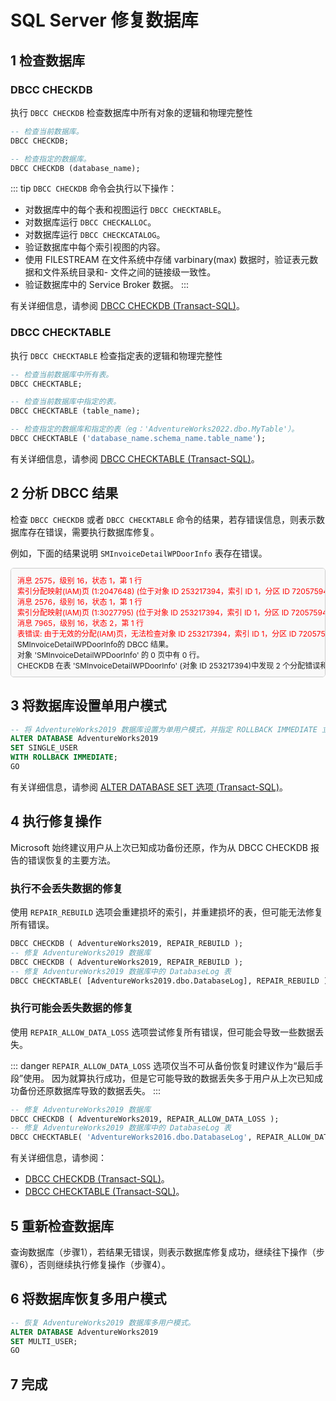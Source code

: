 # SQL Server 修复数据库

## 1 检查数据库

### DBCC CHECKDB

执行 `DBCC CHECKDB` 检查数据库中所有对象的逻辑和物理完整性

```sql
-- 检查当前数据库。
DBCC CHECKDB;

-- 检查指定的数据库。
DBCC CHECKDB (database_name);
```

::: tip
`DBCC CHECKDB` 命令会执行以下操作：

- 对数据库中的每个表和视图运行 `DBCC CHECKTABLE`。
- 对数据库运行 `DBCC CHECKALLOC`。
- 对数据库运行 `DBCC CHECKCATALOG`。
- 验证数据库中每个索引视图的内容。
- 使用 FILESTREAM 在文件系统中存储 varbinary(max) 数据时，验证表元数据和文件系统目录和- 文件之间的链接级一致性。
- 验证数据库中的 Service Broker 数据。
  :::

有关详细信息，请参阅 [DBCC CHECKDB (Transact-SQL)](https://learn.microsoft.com/zh-cn/sql/t-sql/database-console-commands/dbcc-checkdb-transact-sql?view=sql-server-ver16)。

### DBCC CHECKTABLE

执行 `DBCC CHECKTABLE` 检查指定表的逻辑和物理完整性

```sql
-- 检查当前数据库中所有表。
DBCC CHECKTABLE;

-- 检查当前数据库中指定的表。
DBCC CHECKTABLE (table_name);

-- 检查指定的数据库和指定的表（eg：'AdventureWorks2022.dbo.MyTable'）。
DBCC CHECKTABLE ('database_name.schema_name.table_name');
```

有关详细信息，请参阅 [DBCC CHECKTABLE (Transact-SQL)](https://learn.microsoft.com/zh-cn/sql/t-sql/database-console-commands/dbcc-checktable-transact-sql?view=sql-server-ver16)。

## 2 分析 DBCC 结果

检查 `DBCC CHECKDB` 或者 `DBCC CHECKTABLE` 命令的结果，若存错误信息，则表示数据库存在错误，需要执行数据库修复。

例如，下面的结果说明 `SMInvoiceDetailWPDoorInfo` 表存在错误。
<div class="sqlserver-repair-database-dbcc-checkdb-result">
  <div class="error-message">
  <p>消息 2575，级别 16，状态 1，第 1 行</p>
  <p>索引分配映射(IAM)页 (1:2047648) (位于对象 ID 253217394，索引 ID 1，分区 ID 72057594780712960，分配单元 ID 72057594789625856 (类型为 In-row data))的下一个指针指向了 IAM 页 (1:2567845)，但扫描过程中检测不到它。</p>
  <p>消息 2576，级别 16，状态 1，第 1 行</p>
  <p>索引分配映射(IAM)页 (1:3027795) (位于对象 ID 253217394，索引 ID 1，分区 ID 72057594780712960，分配单元 ID 72057594789625856 (类型为 In-row data))的上一个指针指向了 IAM 页 (1:2567845)，但扫描过程中检测不到它。</p>
  <p>消息 7965，级别 16，状态 2，第 1 行</p>
  <p>表错误: 由于无效的分配(IAM)页，无法检查对象 ID 253217394，索引 ID 1，分区 ID 72057594780712960，分配单元 ID 72057594789625856 (类型为 In-row data)。</p>
  </div>
  <p>SMInvoiceDetailWPDoorInfo的 DBCC 结果。</p>
  <p>对象 'SMInvoiceDetailWPDoorInfo' 的 0 页中有 0 行。</p>
  <p>CHECKDB 在表 'SMInvoiceDetailWPDoorInfo' (对象 ID 253217394)中发现 2 个分配错误和 1 个一致性错误。</p>
</div>

## 3 将数据库设置单用户模式

```sql
-- 将 AdventureWorks2019 数据库设置为单用户模式，并指定 ROLLBACK IMMEDIATE 立刻回滚所有未完成的事务。
ALTER DATABASE AdventureWorks2019
SET SINGLE_USER
WITH ROLLBACK IMMEDIATE;
GO
```

有关详细信息，请参阅 [ALTER DATABASE SET 选项 (Transact-SQL)](https://learn.microsoft.com/zh-cn/sql/t-sql/statements/alter-database-transact-sql-set-options?view=sql-server-ver16#single_user)。

## 4 执行修复操作

Microsoft 始终建议用户从上次已知成功备份还原，作为从 DBCC CHECKDB 报告的错误恢复的主要方法。

### 执行不会丢失数据的修复

使用 `REPAIR_REBUILD` 选项会重建损坏的索引，并重建损坏的表，但可能无法修复所有错误。
```sql
DBCC CHECKDB ( AdventureWorks2019, REPAIR_REBUILD );
-- 修复 AdventureWorks2019 数据库
DBCC CHECKDB ( AdventureWorks2019, REPAIR_REBUILD );
-- 修复 AdventureWorks2019 数据库中的 DatabaseLog 表
DBCC CHECKTABLE( [AdventureWorks2019.dbo.DatabaseLog], REPAIR_REBUILD );
```

### 执行可能会丢失数据的修复

使用 `REPAIR_ALLOW_DATA_LOSS` 选项尝试修复所有错误，但可能会导致一些数据丢失。

::: danger
`REPAIR_ALLOW_DATA_LOSS` 选项仅当不可从备份恢复时建议作为“最后手段”使用。
因为就算执行成功，但是它可能导致的数据丢失多于用户从上次已知成功备份还原数据库导致的数据丢失。
:::

```sql
-- 修复 AdventureWorks2019 数据库
DBCC CHECKDB ( AdventureWorks2019, REPAIR_ALLOW_DATA_LOSS );
-- 修复 AdventureWorks2019 数据库中的 DatabaseLog 表
DBCC CHECKTABLE( 'AdventureWorks2016.dbo.DatabaseLog', REPAIR_ALLOW_DATA_LOSS );

```

有关详细信息，请参阅：
- [DBCC CHECKDB (Transact-SQL)](https://learn.microsoft.com/zh-cn/sql/t-sql/database-console-commands/dbcc-checkdb-transact-sql?view=sql-server-ver16)。
- [DBCC CHECKTABLE (Transact-SQL)](https://learn.microsoft.com/zh-cn/sql/t-sql/database-console-commands/dbcc-checktable-transact-sql?view=sql-server-ver16)。

## 5 重新检查数据库
查询数据库（步骤1），若结果无错误，则表示数据库修复成功，继续往下操作（步骤6），否则继续执行修复操作（步骤4）。

## 6 将数据库恢复多用户模式

```sql
-- 恢复 AdventureWorks2019 数据库多用户模式。
ALTER DATABASE AdventureWorks2019
SET MULTI_USER;
GO
```

## 7 完成

<style lang="scss">
/** 展示 DBCC 结果的样式 */
.sqlserver-repair-database-dbcc-checkdb-result {
  border: 1px solid #ccc;
  border-radius: 5px;
  background-color: #f9f9f9;
  padding: 10px;
  text-wrap: nowrap;
  overflow: auto;
  .error-message {
    color: red;
  }

  p {
    margin: 0;
    font-size: 12px;
  }
}
</style>
